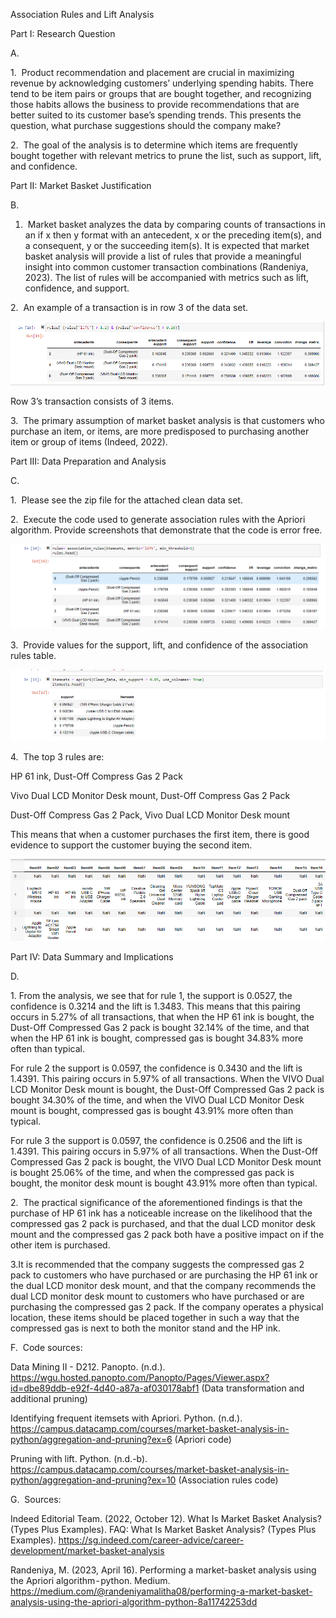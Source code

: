 Association Rules and Lift Analysis



































































































Part I: Research Question

A.

1.  Product recommendation and placement are crucial in maximizing revenue by acknowledging customers’ underlying spending habits. There tend to be item pairs or groups that are bought together, and recognizing those habits allows the business to provide recommendations that are better suited to its customer base’s spending trends. This presents the question, what purchase suggestions should the company make?



2.  The goal of the analysis is to determine which items are frequently bought together with relevant metrics to prune the list, such as support, lift, and confidence.

Part II: Market Basket Justification

B.

1.  Market basket analyzes the data by comparing counts of transactions in an if x then y format with an antecedent, x or the preceding item(s), and a consequent, y or the succeeding item(s). It is expected that market basket analysis will provide a list of rules that provide a meaningful insight into common customer transaction combinations (Randeniya, 2023). The list of rules will be accompanied with metrics such as lift, confidence, and support.



2.  An example of a transaction is in row 3 of the data set.

![Image 1](images/image1.png)

Row 3’s transaction consists of 3 items.



3.  The primary assumption of market basket analysis is that customers who purchase an item, or items, are more predisposed to purchasing another item or group of items (Indeed, 2022).



Part III: Data Preparation and Analysis

C.

1.  Please see the zip file for the attached clean data set.



2.  Execute the code used to generate association rules with the Apriori algorithm. Provide screenshots that demonstrate that the code is error free.

![Image 2](images/image2.png)



3.  Provide values for the support, lift, and confidence of the association rules table.

![Image 3](images/image3.png)



4.  The top 3 rules are:

HP 61 ink, Dust-Off Compress Gas 2 Pack

Vivo Dual LCD Monitor Desk mount, Dust-Off Compress Gas 2 Pack

Dust-Off Compress Gas 2 Pack, Vivo Dual LCD Monitor Desk mount

This means that when a customer purchases the first item, there is good evidence to support the customer buying the second item.

![Image 4](images/image4.png)



Part IV: Data Summary and Implications

D.

1. From the analysis, we see that for rule 1, the support is 0.0527, the confidence is 0.3214 and the lift is 1.3483. This means that this pairing occurs in 5.27% of all transactions, that when the HP 61 ink is bought, the Dust-Off Compressed Gas 2 pack is bought 32.14% of the time, and that when the HP 61 ink is bought, compressed gas is bought 34.83% more often than typical.

For rule 2 the support is 0.0597, the confidence is 0.3430 and the lift is 1.4391. This pairing occurs in 5.97% of all transactions. When the VIVO Dual LCD Monitor Desk mount is bought, the Dust-Off Compressed Gas 2 pack is bought 34.30% of the time, and when the VIVO Dual LCD Monitor Desk mount is bought, compressed gas is bought 43.91% more often than typical.

For rule 3 the support is 0.0597, the confidence is 0.2506 and the lift is 1.4391. This pairing occurs in 5.97% of all transactions. When the Dust-Off Compressed Gas 2 pack is bought, the VIVO Dual LCD Monitor Desk mount is bought 25.06% of the time, and when the compressed gas pack is bought, the monitor desk mount is bought 43.91% more often than typical.





2.  The practical significance of the aforementioned findings is that the purchase of HP 61 ink has a noticeable increase on the likelihood that the compressed gas 2 pack is purchased, and that the dual LCD monitor desk mount and the compressed gas 2 pack both have a positive impact on if the other item is purchased.



3.It is recommended that the company suggests the compressed gas 2 pack to customers who have purchased or are purchasing the HP 61 ink or the dual LCD monitor desk mount, and that the company recommends the dual LCD monitor desk mount to customers who have purchased or are purchasing the compressed gas 2 pack. If the company operates a physical location, these items should be placed together in such a way that the compressed gas is next to both the monitor stand and the HP ink.







F.  Code sources:

Data Mining II - D212. Panopto. (n.d.). https://wgu.hosted.panopto.com/Panopto/Pages/Viewer.aspx?id=dbe89ddb-e92f-4d40-a87a-af030178abf1  (Data transformation and additional pruning)

Identifying frequent itemsets with Apriori. Python. (n.d.). https://campus.datacamp.com/courses/market-basket-analysis-in-python/aggregation-and-pruning?ex=6 (Apriori code)

Pruning with lift. Python. (n.d.-b). https://campus.datacamp.com/courses/market-basket-analysis-in-python/aggregation-and-pruning?ex=10 (Association rules code)



G.  Sources:

Indeed Editorial Team. (2022, October 12). What Is Market Basket Analysis? (Types Plus Examples). FAQ: What Is Market Basket Analysis? (Types Plus Examples). https://sg.indeed.com/career-advice/career-development/market-basket-analysis

Randeniya, M. (2023, April 16). Performing a market-basket analysis using the Apriori algorithm - python. Medium. https://medium.com/@randeniyamalitha08/performing-a-market-basket-analysis-using-the-apriori-algorithm-python-8a11742253dd

